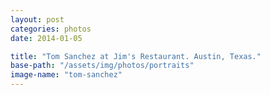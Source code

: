 ```yaml
---
layout: post
categories: photos
date: 2014-01-05

title: "Tom Sanchez at Jim's Restaurant. Austin, Texas."
base-path: "/assets/img/photos/portraits"
image-name: "tom-sanchez"
---
```

